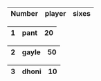 | Number | player | sixes |
| --- | --- | --- |

 | 1 | pant | 20 |
 | --- | --- | --- |
 
 | 2 | gayle | 50 |
 | --- | --- | --- |
 
 | 3 | dhoni | 10 |
 | --- | --- | --- |
